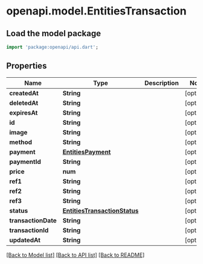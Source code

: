 # openapi.model.EntitiesTransaction

## Load the model package
```dart
import 'package:openapi/api.dart';
```

## Properties
Name | Type | Description | Notes
------------ | ------------- | ------------- | -------------
**createdAt** | **String** |  | [optional] 
**deletedAt** | **String** |  | [optional] 
**expiresAt** | **String** |  | [optional] 
**id** | **String** |  | [optional] 
**image** | **String** |  | [optional] 
**method** | **String** |  | [optional] 
**payment** | [**EntitiesPayment**](EntitiesPayment.md) |  | [optional] 
**paymentId** | **String** |  | [optional] 
**price** | **num** |  | [optional] 
**ref1** | **String** |  | [optional] 
**ref2** | **String** |  | [optional] 
**ref3** | **String** |  | [optional] 
**status** | [**EntitiesTransactionStatus**](EntitiesTransactionStatus.md) |  | [optional] 
**transactionDate** | **String** |  | [optional] 
**transactionId** | **String** |  | [optional] 
**updatedAt** | **String** |  | [optional] 

[[Back to Model list]](../README.md#documentation-for-models) [[Back to API list]](../README.md#documentation-for-api-endpoints) [[Back to README]](../README.md)


